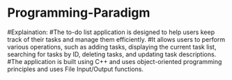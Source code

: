 # Programming-Paradigm

#Explaination: 
#The to-do list application is designed to help users keep track of their tasks and manage them efficiently. 
#It allows users to perform various operations, such as adding tasks, displaying the current task list, searching for tasks by ID, deleting tasks, and updating task descriptions. 
#The application is built using C++ and uses object-oriented programming principles and uses File Input/Output functions.
